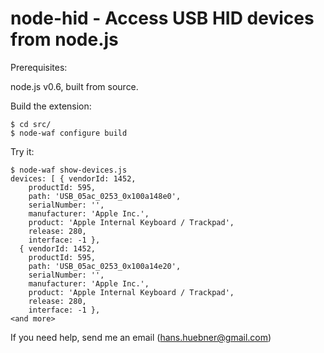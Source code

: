 # node-hid - Access USB HID devices from node.js #

Prerequisites:

node.js v0.6, built from source.

Build the extension:

```
$ cd src/
$ node-waf configure build
```

Try it:

```
$ node-waf show-devices.js
devices: [ { vendorId: 1452,
    productId: 595,
    path: 'USB_05ac_0253_0x100a148e0',
    serialNumber: '',
    manufacturer: 'Apple Inc.',
    product: 'Apple Internal Keyboard / Trackpad',
    release: 280,
    interface: -1 },
  { vendorId: 1452,
    productId: 595,
    path: 'USB_05ac_0253_0x100a14e20',
    serialNumber: '',
    manufacturer: 'Apple Inc.',
    product: 'Apple Internal Keyboard / Trackpad',
    release: 280,
    interface: -1 },
<and more>
```

If you need help, send me an email (hans.huebner@gmail.com)
